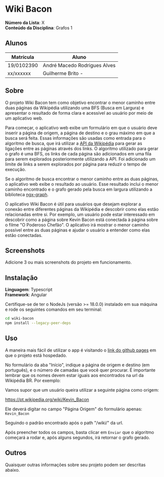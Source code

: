 # Wiki Bacon

**Número da Lista**: X<br>
**Conteúdo da Disciplina**: Grafos 1<br>

## Alunos

| Matrícula  | Aluno                        |
| ---------- | ---------------------------- |
| 19/0102390 | André Macedo Rodrigues Alves |
| xx/xxxxxx  | Guilherme Brito -            |

## Sobre

O projeto Wiki Bacon tem como objetivo encontrar o menor caminho entre duas páginas da Wikipédia utilizando uma BFS (Busca em Largura) e apresentar o resultado de forma clara e acessível ao usuário por meio de um aplicativo web.

Para começar, o aplicativo web exibe um formulário em que o usuário deve inserir a página de origem, a página de destino e o grau máximo em que a busca será feita. Essas informações são usadas como entrada para o algoritmo de busca, que irá utilizar a [API da Wikipédia](https://www.mediawiki.org/wiki/API:Main_page) para gerar as ligações entre as páginas através dos links. O algoritmo utilizado para gerar o grafo é uma BFS, os links de cada página são adicionados em uma fila para serem explorados posteriormente utilizando a API. Foi adicionado um limite de links a serem explorados por página para reduzir o tempo de execução.

Se o algoritmo de busca encontrar o menor caminho entre as duas páginas, o aplicativo web exibe o resultado ao usuário. Esse resultado inclui o menor caminho encontrado e o grafo gerado pela busca em largura utilizando a biblioteca [ngx-graph](https://swimlane.github.io/ngx-graph/).

O aplicativo Wiki Bacon é útil para usuários que desejam explorar a conexão entre diferentes páginas da Wikipédia e descobrir como elas estão relacionadas entre si. Por exemplo, um usuário pode estar interessado em descobrir como a página sobre Kevin Bacon está conectada à página sobre o filme "O Poderoso Chefão". O aplicativo irá mostrar o menor caminho possível entre as duas páginas e ajudar o usuário a entender como elas estão conectadas.

## Screenshots

Adicione 3 ou mais screenshots do projeto em funcionamento.

## Instalação

**Linguagem**: Typescript<br>
**Framework**: Angular<br>

Certifique-se de ter o NodeJs (versão >= 18.0.0) instalado em sua máquina e
rode os seguintes comandos em seu terminal:

```bash
cd wiki-bacon
npm install --legacy-peer-deps

```

## Uso

A maneira mais fácil de utilizar o app é visitando o [link do github pages](https://projeto-de-algoritmos.github.io/Grafos1-WikiBacon/) em que o projeto está hospedado.

No formulário da aba "Início", indique a página de origem e destino (em português), e o número de camadas que você quer procurar. É importante lembrar que os nomes devem estar iguais aos encontrados na url da Wikipédia BR. Por exemplo:

Vamos supor que um usuário queira utilizar a seguinte página como origem:

https://pt.wikipedia.org/wiki/Kevin_Bacon

Ele deverá digitar no campo "Página Origem" do formulário apenas: `Kevin_Bacon`

Seguindo o padrão encontrado após o path "/wiki/" da url.

Após preencher todos os campos, basta clicar em `Enviar` que o algoritmo começará a rodar e, após alguns segundos, irá retornar o grafo gerado.

## Outros

Quaisquer outras informações sobre seu projeto podem ser descritas abaixo.
